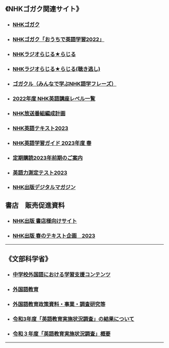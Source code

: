 ## 《NHKゴガク関連サイト》                
* ### [NHKゴガク](https://www.nhk.or.jp/gogaku/)                 
* ### [NHKゴガク「おうちで英語学習2022」](https://www.nhk.or.jp/gogaku/homestudy2022/index.html)               
* ### [NHKラジオらじる★らじる](https://www.nhk.or.jp/radio/)       
* ### [NHKラジオらじる★らじる(聴き逃し)](https://www.nhk.or.jp/radio/ondemand/index_genre.html?g=genre11)                 
* ### [ゴガクル（みんなで学ぶNHK語学フレーズ）](https://gogakuru.com/index.html)
* ### [2022年度 NHK英語講座レベル一覧](https://mag.nhk-book.co.jp/wp-content/uploads/2023/02/f587fd8147ffa993c8aee2b5544e5ff3.jpg)                     
* ### [NHK放送番組編成計画](https://www.nhk.or.jp/info/pr/hensei/)                
* ### [NHK英語テキスト2023](https://www.nhk-book.co.jp/text/)    
* ### [NHK英語学習ガイド 2023年度 春](https://www.nhk-book.co.jp/furokudl/NHKP_guide23.pdf)             
* ### [定期購読2023年前期のご案内](https://www.nhk-book.co.jp/pr/text/subscription.html)               
* ### [英語力測定テスト2023](https://eigoryoku.nhk-book.co.jp/?_ga=2.144059701.1000592643.1613186020-1646930887.1611275979)                  
* ### [NHK出版デジタルマガジン](https://mag.nhk-book.co.jp/)
            
## 書店　販売促進資料          
* ### [NHK出版 書店様向けサイト](https://shoten.nhk-book.co.jp/presentation/)
* ### [NHK出版 春のテキスト企画　2023](https://shoten.nhk-book.co.jp/common/download/2023_Spring_Text_pamphlet.pdf)                    

***
## 《文部科学省》                
* ### [中学校外国語における学習支援コンテンツ](https://www.mext.go.jp/a_menu/ikusei/gakusyushien/mext_00065.html)
* ### [外国語教育](https://www.mext.go.jp/a_menu/kokusai/gaikokugo/index.htm)
* ### [外国語教育政策資料・事業・調査研究等](https://www.mext.go.jp/a_menu/kokusai/gaikokugo/index_00006.htm)
* ### [令和3年度「英語教育実施状況調査」の結果について](https://www.mext.go.jp/a_menu/kokusai/gaikokugo/1415043_00001.htm)
* ### [令和３年度「英語教育実施状況調査」概要](https://www.mext.go.jp/content/20220516-mxt_kyoiku01-000022559_2.pdf)


*** 
 <link rel="shortcut icon" type="image/x-icon" href="https://avatars.githubusercontent.com/u/46049273?v=4">
 <meta name="twitter:image:src" content="https://avatars.githubusercontent.com/u/46049273?v=4">
 <link rel="prev" href="{{ paginator.previous_page_path | absolute_url }}" />
